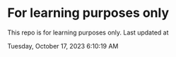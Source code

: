 # For learning purposes only
This repo is for learning purposes only.
Last updated at

Tuesday, October 17, 2023 6:10:19 AM

